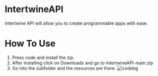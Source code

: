 # IntertwineAPI
Intertwine API will allow you to create programmable apps with ease.


# How To Use

1. Press code and install the zip.
2. After installing click on Downloads and go to IntertwineAPI-main.zip
3. Go into the subfolder and the resources are there.
![codebg](https://user-images.githubusercontent.com/82759997/200135000-e99032fc-7bda-40bc-bf7a-07aee1911b22.png)
